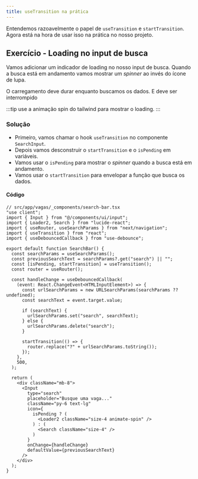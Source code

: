 ```yaml
---
title: useTransition na prática
---
```


Entendemos razoavelmente o papel de `useTransition` e `startTransition`. Agora está na hora de usar isso na prática no nosso projeto.

## Exercício - Loading no input de busca

Vamos adicionar um indicador de loading no nosso input de busca. Quando a busca está em andamento vamos mostrar um *spinner* ao invés do ícone de lupa.

O carregamento deve durar enquanto buscamos os dados. E deve ser interrompido

:::tip
use a animação spin do tailwind para mostrar o loading.
:::

### Solução

- Primeiro, vamos chamar o hook `useTransition` no componente `SearchInput`.
- Depois vamos desconstruir o `startTransition` e o `isPending` em variáveis.
- Vamos usar o `isPending` para mostrar o *spinner* quando a busca está em andamento.
- Vamos usar o `startTransition` para envelopar a função que busca os dados.

#### Código

```tsx ins={26,28,6,12,40-44}
// src/app/vagas/_components/search-bar.tsx
"use client";
import { Input } from "@/components/ui/input";
import { Loader2, Search } from "lucide-react";
import { useRouter, useSearchParams } from "next/navigation";
import { useTransition } from "react";
import { useDebouncedCallback } from "use-debounce";

export default function SearchBar() {
  const searchParams = useSearchParams();
  const previousSearchText = searchParams?.get("search") || "";
  const [isPending, startTransition] = useTransition();
  const router = useRouter();

  const handleChange = useDebouncedCallback(
    (event: React.ChangeEvent<HTMLInputElement>) => {
      const urlSearchParams = new URLSearchParams(searchParams ?? undefined);
      const searchText = event.target.value;

      if (searchText) {
        urlSearchParams.set("search", searchText);
      } else {
        urlSearchParams.delete("search");
      }

      startTransition(() => {
        router.replace("?" + urlSearchParams.toString());
      });
    },
    500,
  );

  return (
    <div className="mb-8">
      <Input
        type="search"
        placeholder="Busque uma vaga..."
        className="py-6 text-lg"
        icon={
          isPending ? (
            <Loader2 className="size-4 animate-spin" />
          ) : (
            <Search className="size-4" />
          )
        }
        onChange={handleChange}
        defaultValue={previousSearchText}
      />
    </div>
  );
}
```
